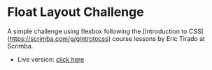 # **Float Layout Challenge**

A simple challenge using flexbox following the [Introduction to CSS] (https://scrimba.com/g/gintrotocss) course lessons by Eric Tirado at Scrimba.

- Live version: [click here]()
